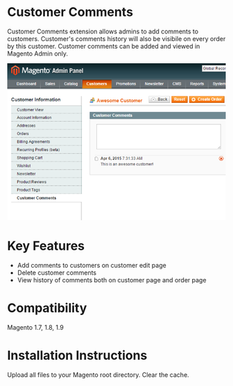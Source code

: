 # Customer Comments
Customer Comments extension allows admins to add comments to customers. Customer's comments history will also be visibile on every order by this customer. Customer comments can be added and viewed in Magento Admin only.

![alt tag](screenshot.png)

# Key Features
- Add comments to customers on customer edit page
- Delete customer comments
- View history of comments both on customer page and order page

# Compatibility

Magento 1.7, 1.8, 1.9

# Installation Instructions

Upload all files to your Magento root directory.
Clear the cache.
